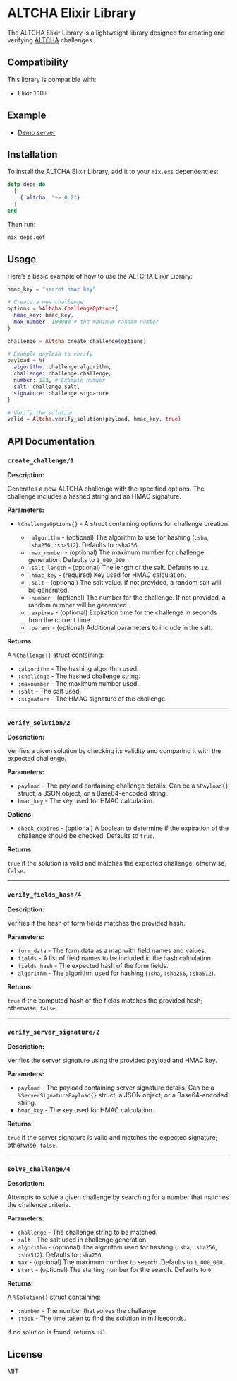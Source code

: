 # ALTCHA Elixir Library

The ALTCHA Elixir Library is a lightweight library designed for creating and verifying [ALTCHA](https://altcha.org) challenges.

## Compatibility

This library is compatible with:

- Elixir 1.10+

## Example

- [Demo server](https://github.com/altcha-org/altcha-starter-ex)

## Installation

To install the ALTCHA Elixir Library, add it to your `mix.exs` dependencies:

```elixir
defp deps do
  [
    {:altcha, "~> 0.2"}
  ]
end
```

Then run:

```sh
mix deps.get
```

## Usage

Here’s a basic example of how to use the ALTCHA Elixir Library:

```elixir
hmac_key = "secret hmac key"

# Create a new challenge
options = %Altcha.ChallengeOptions{
  hmac_key: hmac_key,
  max_number: 100000 # the maximum random number
}

challenge = Altcha.create_challenge(options)

# Example payload to verify
payload = %{
  algorithm: challenge.algorithm,
  challenge: challenge.challenge,
  number: 123, # Example number
  salt: challenge.salt,
  signature: challenge.signature
}

# Verify the solution
valid = Altcha.verify_solution(payload, hmac_key, true)
```

## API Documentation

### `create_challenge/1`

**Description:**

Generates a new ALTCHA challenge with the specified options. The challenge includes a hashed string and an HMAC signature.

**Parameters:**

- `%ChallengeOptions{}` - A struct containing options for challenge creation:

  - `:algorithm` - (optional) The algorithm to use for hashing (`:sha`, `:sha256`, `:sha512`). Defaults to `:sha256`.
  - `:max_number` - (optional) The maximum number for challenge generation. Defaults to `1_000_000`.
  - `:salt_length` - (optional) The length of the salt. Defaults to `12`.
  - `:hmac_key` - (required) Key used for HMAC calculation.
  - `:salt` - (optional) The salt value. If not provided, a random salt will be generated.
  - `:number` - (optional) The number for the challenge. If not provided, a random number will be generated.
  - `:expires` - (optional) Expiration time for the challenge in seconds from the current time.
  - `:params` - (optional) Additional parameters to include in the salt.

**Returns:**

A `%Challenge{}` struct containing:

- `:algorithm` - The hashing algorithm used.
- `:challenge` - The hashed challenge string.
- `:maxnumber` - The maximum number used.
- `:salt` - The salt used.
- `:signature` - The HMAC signature of the challenge.

---

### `verify_solution/2`

**Description:**

Verifies a given solution by checking its validity and comparing it with the expected challenge.

**Parameters:**

- `payload` - The payload containing challenge details. Can be a `%Payload{}` struct, a JSON object, or a Base64-encoded string.
- `hmac_key` - The key used for HMAC calculation.

**Options:**

- `check_expires` - (optional) A boolean to determine if the expiration of the challenge should be checked. Defaults to `true`.

**Returns:**

`true` if the solution is valid and matches the expected challenge; otherwise, `false`.

---

### `verify_fields_hash/4`

**Description:**

Verifies if the hash of form fields matches the provided hash.

**Parameters:**

- `form_data` - The form data as a map with field names and values.
- `fields` - A list of field names to be included in the hash calculation.
- `fields_hash` - The expected hash of the form fields.
- `algorithm` - The algorithm used for hashing (`:sha`, `:sha256`, `:sha512`).

**Returns:**

`true` if the computed hash of the fields matches the provided hash; otherwise, `false`.

---

### `verify_server_signature/2`

**Description:**

Verifies the server signature using the provided payload and HMAC key.

**Parameters:**

- `payload` - The payload containing server signature details. Can be a `%ServerSignaturePayload{}` struct, a JSON object, or a Base64-encoded string.
- `hmac_key` - The key used for HMAC calculation.

**Returns:**

`true` if the server signature is valid and matches the expected signature; otherwise, `false`.

---

### `solve_challenge/4`

**Description:**

Attempts to solve a given challenge by searching for a number that matches the challenge criteria.

**Parameters:**

- `challenge` - The challenge string to be matched.
- `salt` - The salt used in challenge generation.
- `algorithm` - (optional) The algorithm used for hashing (`:sha`, `:sha256`, `:sha512`). Defaults to `:sha256`.
- `max` - (optional) The maximum number to search. Defaults to `1_000_000`.
- `start` - (optional) The starting number for the search. Defaults to `0`.

**Returns:**

A `%Solution{}` struct containing:

- `:number` - The number that solves the challenge.
- `:took` - The time taken to find the solution in milliseconds.

If no solution is found, returns `nil`.


## License

MIT